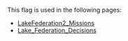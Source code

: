 This flag is used in the following pages:
 - [LakeFederation2_Missions](../missions/LakeFederation2_Missions.md)
 - [Lake_Federation_Decisions](../decisions/Lake_Federation_Decisions.md)
